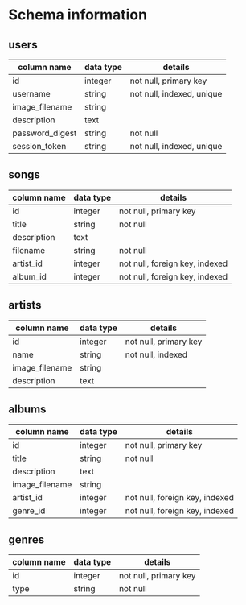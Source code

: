 # Schema information

## users
column name | data type | details
------------|-----------|-----------------------
id          | integer   | not null, primary key
username    | string    | not null, indexed, unique
image_filename| string  |
description   | text   |
password_digest | string   | not null
session_token    | string   | not null, indexed, unique

## songs
column name | data type | details
------------|-----------|-----------------------
id          | integer   | not null, primary key
title       | string    | not null
description        | text      |
filename   | string   | not null
artist_id | integer   | not null, foreign key, indexed
album_id | integer   | not null, foreign key, indexed


## artists
column name | data type | details
------------|-----------|-----------------------
id          | integer   | not null, primary key
name       | string    | not null, indexed
image_filename        | string      |
description   | text   |

## albums
column name | data type | details
------------|-----------|-----------------------
id          | integer   | not null, primary key
title       | string    | not null
description        | text      |
image_filename   | string   |
artist_id | integer   | not null, foreign key, indexed
genre_id | integer   | not null, foreign key, indexed

## genres
column name | data type | details
------------|-----------|-----------------------
id          | integer   | not null, primary key
type       | string    | not null
